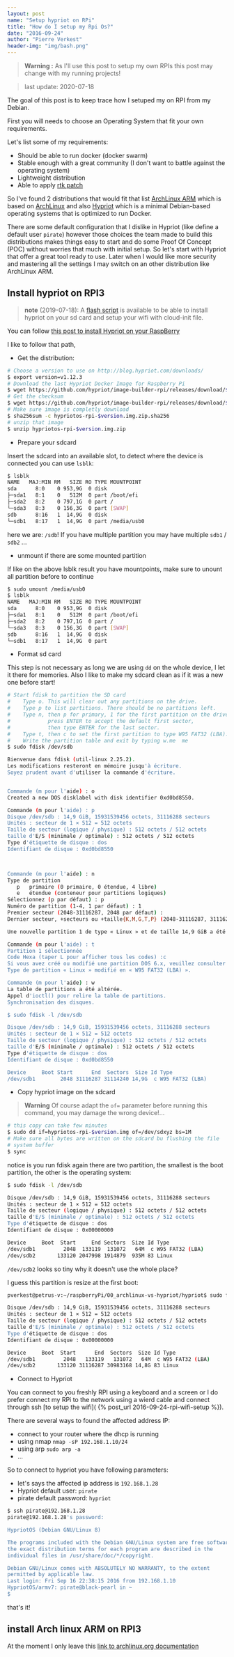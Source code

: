 ```yaml
---
layout: post
name: "Setup hypriot on RPi"
title: "How do I setup my Rpi Os?"
date: "2016-09-24"
author: "Pierre Verkest"
header-img: "img/bash.png"
---
```


> **Warning :** As I'll use this post to setup my own RPIs this post may
> change with my running projects!

> last update: 2020-07-18

The goal of this post is to keep trace how I setuped my on RPI from
my Debian.

First you will needs to choose an Operating System that fit your own
requirements.

Let's list some of my requirements:

- Should be able to run docker (docker swarm)
- Stable enough with a great community (I don't want to battle against
  the operating system)
- Lightweight distribution
- Able to apply [rtk patch](https://rt.wiki.kernel.org/index.php/Main_Page)

So I've found 2 distributions that would fit that list [ArchLinux ARM](https://archlinuxarm.org) which is based on [ArchLinux](https://archlinux.org) and also [Hypriot](http://blog.hypriot.com/about)
which is a minimal Debian-based operating systems that is optimized to
run Docker.

There are some default configuration that I dislike in Hypriot (like
define a default user `pirate`) however those choices the team made to
build this distributions makes things easy to start and do some Proof Of
Concept (POC) without worries that much with initial setup. So let's
start with Hypriot that offer a great tool ready to use. Later when I
would like more security and mastering all the settings I may switch
on an other distribution like ArchLinux ARM.

## Install hypriot on RPI3

> **note** (2019-07-18): A [flash script](https://github.com/hypriot/flash) is available to be
> able to install hypriot on your sd card and setup your wifi with cloud-init file.

You can follow [this post to install Hypriot on your RaspBerry](http://blog.hypriot.com/getting-started-with-docker-and-linux-on-the-raspberry-pi/)

I like to follow that path,

- Get the distribution:

```bash
# Choose a version to use on http://blog.hypriot.com/downloads/
$ export version=v1.12.3
# Download the last Hypriot Docker Image for Raspberry Pi
$ wget https://github.com/hypriot/image-builder-rpi/releases/download/$version/hypriotos-rpi-$version.img.zip
# Get the checksum
$ wget https://github.com/hypriot/image-builder-rpi/releases/download/$version/hypriotos-rpi-$version.img.zip.sha256
# Make sure image is completly download
$ sha256sum -c hypriotos-rpi-$version.img.zip.sha256
# unzip that image
$ unzip hypriotos-rpi-$version.img.zip
```

- Prepare your sdcard

Insert the sdcard into an available slot, to detect where the device
is connected you can use `lsblk`:

```bash
$ lsblk
NAME   MAJ:MIN RM   SIZE RO TYPE MOUNTPOINT
sda      8:0    0 953,9G  0 disk
├─sda1   8:1    0   512M  0 part /boot/efi
├─sda2   8:2    0 797,1G  0 part /
└─sda3   8:3    0 156,3G  0 part [SWAP]
sdb      8:16   1  14,9G  0 disk
└─sdb1   8:17   1  14,9G  0 part /media/usb0
```

here we are: `/sdb`! If you have multiple partition you may have
multiple `sdb1` / `sdb2` ...

- unmount if there are some mounted partition

If like on the above lsblk result you have mountpoints, make sure to
unount all partition before to continue

```bash
$ sudo umount /media/usb0
$ lsblk
NAME   MAJ:MIN RM   SIZE RO TYPE MOUNTPOINT
sda      8:0    0 953,9G  0 disk
├─sda1   8:1    0   512M  0 part /boot/efi
├─sda2   8:2    0 797,1G  0 part /
└─sda3   8:3    0 156,3G  0 part [SWAP]
sdb      8:16   1  14,9G  0 disk
└─sdb1   8:17   1  14,9G  0 part
```

- Format sd card

This step is not necessary as long we are using `dd` on the
whole device, I let it there for memories. Also I like to make my sdcard
clean as if it was a new one before start!

```bash
# Start fdisk to partition the SD card
#    Type o. This will clear out any partitions on the drive.
#    Type p to list partitions. There should be no partitions left.
#    Type n, then p for primary, 1 for the first partition on the drive,
#            press ENTER to accept the default first sector,
#            then type ENTER for the last sector.
#    Type t, then c to set the first partition to type W95 FAT32 (LBA).
#    Write the partition table and exit by typing w.me  me
$ sudo fdisk /dev/sdb

Bienvenue dans fdisk (util-linux 2.25.2).
Les modifications resteront en mémoire jusqu'à écriture.
Soyez prudent avant d'utiliser la commande d'écriture.


Commande (m pour l'aide) : o
Created a new DOS disklabel with disk identifier 0xd0bd8550.

Commande (m pour l'aide) : p
Disque /dev/sdb : 14,9 GiB, 15931539456 octets, 31116288 secteurs
Unités : secteur de 1 × 512 = 512 octets
Taille de secteur (logique / physique) : 512 octets / 512 octets
taille d'E/S (minimale / optimale) : 512 octets / 512 octets
Type d'étiquette de disque : dos
Identifiant de disque : 0xd0bd8550



Commande (m pour l'aide) : n
Type de partition
   p   primaire (0 primaire, 0 étendue, 4 libre)
   e   étendue (conteneur pour partitions logiques)
Sélectionnez (p par défaut) : p
Numéro de partition (1-4, 1 par défaut) : 1
Premier secteur (2048-31116287, 2048 par défaut) :
Dernier secteur, +secteurs ou +taille{K,M,G,T,P} (2048-31116287, 31116287 par défaut) :

Une nouvelle partition 1 de type « Linux » et de taille 14,9 GiB a été créée.

Commande (m pour l'aide) : t
Partition 1 sélectionnée
Code Hexa (taper L pour afficher tous les codes) :c
Si vous avez créé ou modifié une partition DOS 6.x, veuillez consulter la documentation de fdisk pour de plus amples renseignements.
Type de partition « Linux » modifié en « W95 FAT32 (LBA) ».

Commande (m pour l'aide) : w
La table de partitions a été altérée.
Appel d'ioctl() pour relire la table de partitions.
Synchronisation des disques.

$ sudo fdisk -l /dev/sdb

Disque /dev/sdb : 14,9 GiB, 15931539456 octets, 31116288 secteurs
Unités : secteur de 1 × 512 = 512 octets
Taille de secteur (logique / physique) : 512 octets / 512 octets
taille d'E/S (minimale / optimale) : 512 octets / 512 octets
Type d'étiquette de disque : dos
Identifiant de disque : 0xd0bd8550

Device     Boot Start      End  Sectors  Size Id Type
/dev/sdb1        2048 31116287 31114240 14,9G  c W95 FAT32 (LBA)
```

- Copy hypriot image on the sdcard

> **Warning** Of course adapt the `of=` parameter before running this
> command, you may damage the wrong device!...

```bash
# this copy can take few minutes
$ sudo dd if=hypriotos-rpi-$version.img of=/dev/sdxyz bs=1M
# Make sure all bytes are written on the sdcard bu flushing the file
# system buffer
$ sync

```

notice is you run fdisk again there are two partition, the smallest is
the boot partition, the other is the operating system:

```bash
$ sudo fdisk -l /dev/sdb

Disque /dev/sdb : 14,9 GiB, 15931539456 octets, 31116288 secteurs
Unités : secteur de 1 × 512 = 512 octets
Taille de secteur (logique / physique) : 512 octets / 512 octets
taille d'E/S (minimale / optimale) : 512 octets / 512 octets
Type d'étiquette de disque : dos
Identifiant de disque : 0x00000000

Device     Boot  Start     End Sectors  Size Id Type
/dev/sdb1         2048  133119  131072   64M  c W95 FAT32 (LBA)
/dev/sdb2       133120 2047998 1914879  935M 83 Linux
```

`/dev/sdb2` looks so tiny why it doesn't use the whole place?

I guess this partition is resize at the first boot:

```bash
pverkest@petrus-v:~/raspberryPi/00_archlinux-vs-hypriot/hypriot$ sudo fdisk -l /dev/sdb

Disque /dev/sdb : 14,9 GiB, 15931539456 octets, 31116288 secteurs
Unités : secteur de 1 × 512 = 512 octets
Taille de secteur (logique / physique) : 512 octets / 512 octets
taille d'E/S (minimale / optimale) : 512 octets / 512 octets
Type d'étiquette de disque : dos
Identifiant de disque : 0x00000000

Device     Boot  Start      End  Sectors  Size Id Type
/dev/sdb1         2048   133119   131072   64M  c W95 FAT32 (LBA)
/dev/sdb2       133120 31116287 30983168 14,8G 83 Linux
```

- Connect to Hypriot

You can connect to you freshly RPI using a keyboard and a screen or I do
prefer connect my RPi to the network using a wierd cable and connect
through ssh [to setup the wifi](
{% post_url 2016-09-24-rpi-wifi-setup %}).

There are several ways to found the affected address IP:

- connect to your router where the dhcp is running
- using nmap `nmap -sP 192.168.1.10/24`
- using arp `sudo arp -a`
- ...

So to connect to hypriot you have following parameters:

- let's says the affected ip address is `192.168.1.28`
- Hypriot default user: `pirate`
- pirate default password: `hypriot`

```bash
$ ssh pirate@192.168.1.28
pirate@192.168.1.28's password:

HypriotOS (Debian GNU/Linux 8)

The programs included with the Debian GNU/Linux system are free software;
the exact distribution terms for each program are described in the
individual files in /usr/share/doc/*/copyright.

Debian GNU/Linux comes with ABSOLUTELY NO WARRANTY, to the extent
permitted by applicable law.
Last login: Fri Sep 16 22:38:15 2016 from 192.168.1.10
HypriotOS/armv7: pirate@black-pearl in ~
$
```

that's it!

## install Arch linux ARM on RPI3

At the moment I only leave this [link to archlinux.org documentation](https://archlinuxarm.org/platforms/armv8/broadcom/raspberry-pi-3)
